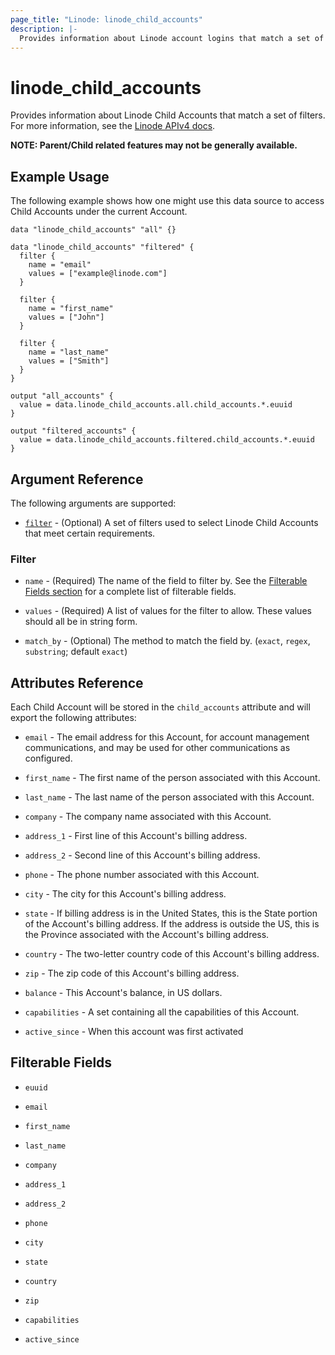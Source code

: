 ```yaml
---
page_title: "Linode: linode_child_accounts"
description: |-
  Provides information about Linode account logins that match a set of filters.
---
```


# linode\_child\_accounts

Provides information about Linode Child Accounts that match a set of filters.
For more information, see the [Linode APIv4 docs](https://techdocs.akamai.com/linode-api/reference/get-child-accounts).

**NOTE: Parent/Child related features may not be generally available.**

## Example Usage

The following example shows how one might use this data source to access Child Accounts under the current Account.

```hcl
data "linode_child_accounts" "all" {}

data "linode_child_accounts" "filtered" {
  filter {
    name = "email"
    values = ["example@linode.com"]
  }

  filter {
    name = "first_name"
    values = ["John"]
  }

  filter {
    name = "last_name"
    values = ["Smith"]
  }
}

output "all_accounts" {
  value = data.linode_child_accounts.all.child_accounts.*.euuid
}

output "filtered_accounts" {
  value = data.linode_child_accounts.filtered.child_accounts.*.euuid
}
```

## Argument Reference

The following arguments are supported:

* [`filter`](#filter) - (Optional) A set of filters used to select Linode Child Accounts that meet certain requirements.

### Filter

* `name` - (Required) The name of the field to filter by. See the [Filterable Fields section](#filterable-fields) for a complete list of filterable fields.

* `values` - (Required) A list of values for the filter to allow. These values should all be in string form.

* `match_by` - (Optional) The method to match the field by. (`exact`, `regex`, `substring`; default `exact`)

## Attributes Reference

Each Child Account will be stored in the `child_accounts` attribute and will export the following attributes:

* `email` - The email address for this Account, for account management communications, and may be used for other communications as configured.

* `first_name` - The first name of the person associated with this Account.

* `last_name` - The last name of the person associated with this Account.

* `company` - The company name associated with this Account.

* `address_1` - First line of this Account's billing address.

* `address_2` - Second line of this Account's billing address.

* `phone` - The phone number associated with this Account.

* `city` - The city for this Account's billing address.

* `state` - If billing address is in the United States, this is the State portion of the Account's billing address. If the address is outside the US, this is the Province associated with the Account's billing address.

* `country` - The two-letter country code of this Account's billing address.

* `zip` - The zip code of this Account's billing address.

* `balance` - This Account's balance, in US dollars.

* `capabilities` - A set containing all the capabilities of this Account.

* `active_since` - When this account was first activated

## Filterable Fields

* `euuid`

* `email`

* `first_name`

* `last_name`

* `company`

* `address_1`

* `address_2`

* `phone`

* `city`

* `state`

* `country`

* `zip`

* `capabilities`

* `active_since`

